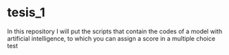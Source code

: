 # tesis_1
In this repository I will put the scripts that contain the codes of a model with artificial intelligence, to which you can assign a score in a multiple choice test
